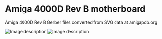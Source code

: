 # Amiga 4000D Rev B motherboard
Amiga 4000D Rev B Gerber files converted from SVG data at amigapcb.org

![Image description](https://i.postimg.cc/vZwqb3WF/A4000-DRev-B-top.png)
![Image description](https://i.postimg.cc/VkHF5gtk/A4000-DRev-B-bottom.png)
